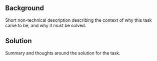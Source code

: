 ## Background

Short non-technical description describing the context of why this task came to be, and why it must be solved.

## Solution

Summary and thoughts around the solution for the task.
